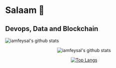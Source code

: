   # Salaam 👋

## Devops, Data and Blockchain

![iamfeysal's github stats](https://github-readme-stats.vercel.app/api?username=iamfeysal&count_private=true)

<div align='center'>

![iamfeysal's github stats](https://github-readme-stats.vercel.app/api?username=iamfeysal&count_private=true)

[![Top Langs](https://github-readme-stats.vercel.app/api/top-langs/?username=iamfeysal)](https://github.com/iamfeysal/github_stats)

</div>
